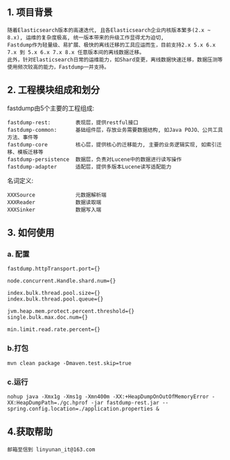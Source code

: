 ## 1. 项目背景
    随着Elasticsearch版本的高速迭代, 且各Elasticsearch企业内核版本繁多(2.x ~ 8.x), 运维的复杂度极高, 统一版本带来的升级工作显得尤为迫切, 
    Fastdump作为轻量级、易扩展、极快的离线迁移的工具应运而生，目前支持2.x 5.x 6.x 7.x 到 5.x 6.x 7.x 8.x 任意版本间的离线数据迁移。
    此外，针对Elasticsearch日常的运维能力，如Shard变更，离线数据快速迁移，数据压测等使用频次较高的能力，Fastdump一并支持。
## 2. 工程模块组成和划分
fastdump由5个主要的工程组成:

    fastdump-rest:        表现层，提供restful接口
    fastdump-common:      基础组件层，存放业务需要数据结构, 如Java POJO、公共工具方法、事件等
    fastdump-core         核心层，提供核心的迁移能力, 主要的业务逻辑实现, 如索引迁移、模板迁移等
    fastdump-persistence  数据层，负责对Lucene中的数据进行读写操作
    fastdump-adapter      适配层，提供多版本Lucene读写适配能力

名词定义:

    XXXSource             元数据解析端
    XXXReader             数据读取端
    XXXSinker             数据写入端
    
## 3. 如何使用
    
### a. 配置

    fastdump.httpTransport.port={}

    node.concurrent.Handle.shard.num={}

    index.bulk.thread.pool.size={}
    index.bulk.thread.pool.queue={}

    jvm.heap.mem.protect.percent.threshold={}
    single.bulk.max.doc.num={}

    min.limit.read.rate.percent={}

### b.打包
    mvn clean package -Dmaven.test.skip=true

### c.运行
    nohup java -Xmx1g -Xms1g -Xmn400m -XX:+HeapDumpOnOutOfMemoryError -XX:HeapDumpPath=./gc.hprof -jar fastdump-rest.jar --spring.config.location=./application.properties &
## 4.获取帮助
    邮箱至信到 linyunan_it@163.com